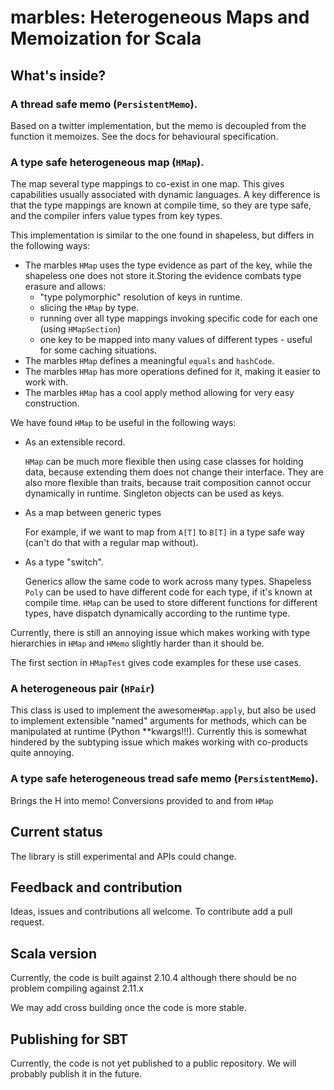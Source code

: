 # marbles: Heterogeneous Maps and Memoization for Scala

## What's inside?

### A thread safe memo (```PersistentMemo```).

Based on a twitter implementation, but the memo is decoupled from the function it memoizes.
See the docs for behavioural specification.

### A type safe heterogeneous map (```HMap```).

The map several type mappings to co-exist in one map.
This gives capabilities usually associated with dynamic languages.
A key difference is that the type mappings are known at compile time, so they are type safe, and
the compiler infers value types from key types.

This implementation is similar to the one found in shapeless, but differs in the following ways:

- The marbles ```HMap``` uses the type evidence as part of the key,
while the shapeless one does not store it.Storing the evidence combats type erasure and allows:
    - "type polymorphic" resolution of keys in runtime.
    - slicing the ```HMap``` by type.
    - running over all type mappings invoking specific code for each one (using ```HMapSection```)
    - one key to be mapped into many values of different types - useful for some caching situations.
- The marbles ```HMap``` defines a meaningful ```equals``` and ```hashCode```.
- The marbles ```HMap``` has more operations defined for it, making it easier to work with.
- The marbles ```HMap``` has a cool apply method allowing for very easy construction.

We have found ```HMap``` to be useful in the following ways:

- As an extensible record.

    ```HMap``` can be much more flexible then using case classes for holding data,
    because extending them does not change their interface.
    They are also more flexible than traits,
    because trait composition cannot occur dynamically in runtime.
    Singleton objects can be used as keys.

- As a map between generic types

    For example, if we want to map from ```A[T]``` to ```B[T]``` in a type safe way
    (can't do that with a regular map without).

- As a type "switch".

    Generics allow the same code to work across many types.
    Shapeless ```Poly``` can be used to have different code for each type,
    if it's known at compile time.
    ```HMap``` can be used to store different functions for different types, have dispatch
    dynamically according to the runtime type.

Currently, there is still an annoying issue which makes working with type hierarchies in ```HMap```
and ```HMemo``` slightly harder than it should be.

The first section in ```HMapTest``` gives code examples for these use cases.

### A heterogeneous pair (```HPair```)

This class is used to implement the awesome```HMap.apply```, but also be used to implement
extensible "named" arguments for methods, which can be manipulated at runtime (Python \**kwargs!!!).
Currently this is somewhat hindered by the subtyping issue which makes working with co-products
quite annoying.

### A type safe heterogeneous tread safe memo (```PersistentMemo```).

Brings the H into memo! Conversions provided to and from ```HMap```


## Current status

The library is still experimental and APIs could change.

## Feedback and contribution

Ideas, issues and contributions all welcome. To contribute add a pull request.

## Scala version

Currently, the code is built against 2.10.4 although there should be no problem compiling against
2.11.x

We may add cross building once the code is more stable.

## Publishing for SBT

Currently, the code is not yet published to a public repository.
We will probably publish it in the future.
